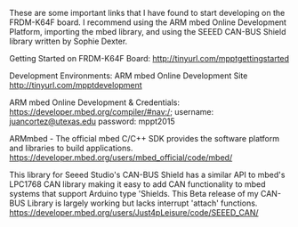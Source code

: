 These are some important links that I have found to start developing on the FRDM-K64F board. I recommend using the ARM mbed Online Development Platform, importing the mbed library, and using the SEEED CAN-BUS Shield library written by Sophie Dexter. 

Getting Started on FRDM-K64F Board:
	http://tinyurl.com/mpptgettingstarted

Development Environments:
ARM mbed Online Development Site
	http://tinyurl.com/mpptdevelopment

ARM mbed Online Development & Credentials:
	https://developer.mbed.org/compiler/#nav:/;
	username: juancortez@utexas.edu
	password: mppt2015

ARMmbed - The official mbed C/C++ SDK provides the software platform and libraries to build applications.
	https://developer.mbed.org/users/mbed_official/code/mbed/

This library for Seeed Studio's CAN-BUS Shield has a similar API to mbed's LPC1768 CAN library making it easy to add CAN functionality to mbed systems that support Arduino type 'Shields. This Beta release of my CAN-BUS Library is largely working but lacks interrupt 'attach' functions.
	https://developer.mbed.org/users/Just4pLeisure/code/SEEED_CAN/

